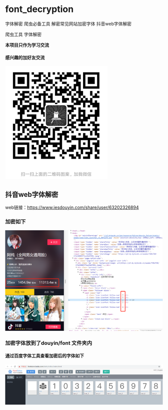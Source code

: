 # font_decryption
字体解密 爬虫必备工具 解密常见网站加密字体 抖音web字体解密

爬虫工具 字体解密

**本项目只作为学习交流**
#### 感兴趣的加好友交流
![markdown](doc/wechat.png)

## 抖音web字体解密
web链接：https://www.iesdouyin.com/share/user/63202326894
### 加密如下
![markdown](doc/achuninfo.png)
### 加密字体放到了douyin/font 文件夹内
#### 通过百度字体工具查看加密后的字体如下
![markdown](doc/douyunfont.png)